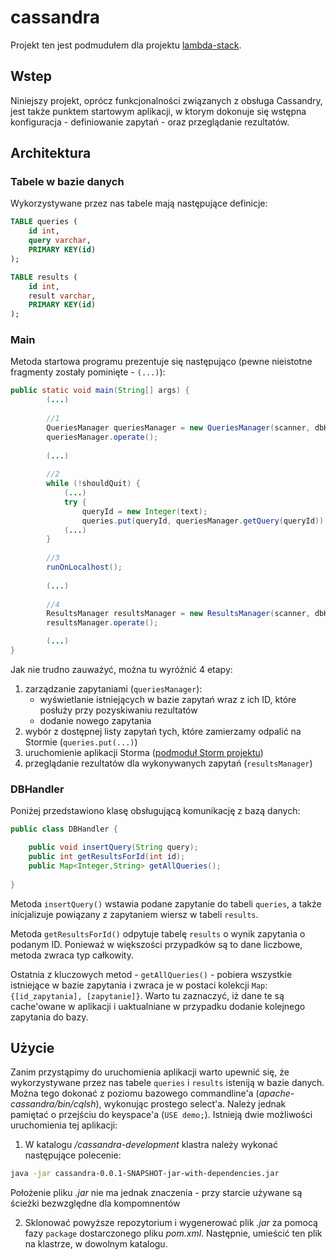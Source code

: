 # cassandra
Projekt ten jest podmudułem dla projektu [lambda-stack](https://github.com/PuszekSE/lambda-stack). 

## Wstep
Niniejszy projekt, oprócz funkcjonalności związanych z obsługa Cassandry, jest także punktem startowym aplikacji, w ktorym dokonuje się wstępna konfiguracja - definiowanie zapytań - oraz przeglądanie rezultatów. 

## Architektura
### Tabele w bazie danych
Wykorzystywane przez nas tabele mają następujące definicje:

```sql
TABLE queries (
	id int,
	query varchar,
	PRIMARY KEY(id)
);

TABLE results (
	id int,
	result varchar,
	PRIMARY KEY(id)
);

```
### Main
Metoda startowa programu prezentuje się następująco (pewne nieistotne fragmenty zostały pominięte - ```(...)```):

```java
public static void main(String[] args) {
		(...)
		
		//1
		QueriesManager queriesManager = new QueriesManager(scanner, dbHandler);
		queriesManager.operate();
		
		(...)
		
		//2
		while (!shouldQuit) {
			(...)
			try {
				queryId = new Integer(text);
				queries.put(queryId, queriesManager.getQuery(queryId));
			(...)
		}
		
		//3
		runOnLocalhost();
		
		(...)
		
		//4
		ResultsManager resultsManager = new ResultsManager(scanner, dbHandler, queries);
		resultsManager.operate();

		(...)
}
```

Jak nie trudno zauważyć, można tu wyróżnić 4 etapy:

1. zarządzanie zapytaniami (```queriesManager```):
	* wyświetlanie istniejących w bazie zapytań wraz z ich ID, które posłuży przy pozyskiwaniu rezultatów
	* dodanie nowego zapytania
2. wybór z dostępnej listy zapytań tych, które zamierzamy odpalić na Stormie (```queries.put(...)```)
3. uruchomienie aplikacji Storma ([podmoduł Storm projektu](https://github.com/michallorens/storm-kafka))
4. przeglądanie rezultatów dla wykonywanych zapytań (```resultsManager```)
 
### DBHandler

Poniżej przedstawiono klasę obsługującą komunikację z bazą danych:

```java
public class DBHandler {

	public void insertQuery(String query);
	public int getResultsForId(int id);
	public Map<Integer,String> getAllQueries();
	
}
```

Metoda ```insertQuery()``` wstawia podane zapytanie do tabeli ```queries```, a także inicjalizuje powiązany z zapytaniem wiersz w tabeli ```results```.

Metoda ```getResultsForId()``` odpytuje tabelę ```results``` o wynik zapytania o podanym ID. Ponieważ w większości przypadków są to dane liczbowe, metoda zwraca typ całkowity.

Ostatnia z kluczowych metod - ```getAllQueries()``` - pobiera wszystkie istniejące w bazie zapytania i zwraca je w postaci kolekcji ```Map```: ``` {[id_zapytania], [zapytanie]} ```. Warto tu zaznaczyć, iż dane te są cache'owane w aplikacji i uaktualniane w przypadku dodanie kolejnego zapytania do bazy.

## Użycie
Zanim przystąpimy do uruchomienia aplikacji warto upewnić się, że wykorzystywane przez nas tabele ```queries``` i ```results``` isteniją w bazie danych. Można tego dokonać z poziomu bazowego commandline'a (*apache-cassandra/bin/cqlsh*), wykonując prostego select'a. Należy jednak pamiętać o przejściu do keyspace'a (```USE demo;```).
Istnieją dwie możliwości uruchomienia tej aplikacji:

1. W katalogu */cassandra-development* klastra należy wykonać następujące polecenie:
```bash
java -jar cassandra-0.0.1-SNAPSHOT-jar-with-dependencies.jar
```
Położenie pliku *.jar* nie ma jednak znaczenia - przy starcie używane są ścieżki bezwzględne dla kompomnentów

2. Sklonować powyższe repozytorium i wygenerować plik *.jar* za pomocą fazy ```package``` dostarczonego pliku *pom.xml*. Następnie, umieścić ten plik na klastrze, w dowolnym katalogu.
